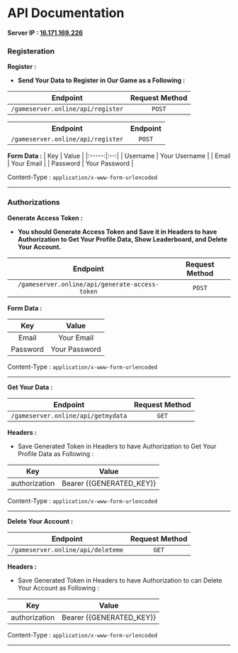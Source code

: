 
# API Documentation

**Server IP : [16.171.169.226](http://16.171.169.226)**

### Registeration

**Register :**
  * **Send Your Data to Register in Our Game as a Following :**
 
| Endpoint   | Request Method   |
|:----------:|:----------------:|
| `/gameserver.online/api/register` | `POST` |

<table width="20%">
    <tr>
        <th>Endpoint</th>
        <th>Endpoint</th>
    </tr>
    <tr>
        <td align="center"><code>/gameserver.online/api/register</code></td>
        <td align="center"><code>POST</code></td>
    </tr>
</table>

**Form Data :**
| Key   | Value   |
|:-----:|:--:|
| Username | Your Username |
| Email | Your Email |
| Password | Your Password |

Content-Type : `application/x-www-form-urlencoded`

---

### Authorizations

**Generate Access Token :**
  * **You should Generate Access Token and Save it in Headers to have Authorization to Get Your Profile Data, Show Leaderboard, and Delete Your Account.**

| Endpoint   | Request Method   |
|:----------:|:----------------:|
| `/gameserver.online/api/generate-access-token` | `POST` |

**Form Data :**

| Key   | Value   |
|:-----:|:--:|
| Email | Your Email |
| Password | Your Password |

Content-Type : `application/x-www-form-urlencoded`

---

**Get Your Data :**

| Endpoint   | Request Method   |
|:--------------------:|:--------------------:|
| `/gameserver.online/api/getmydata` | `GET` |

**Headers :**
  * Save Generated Token in Headers to have Authorization to Get Your Profile Data as Following :

| Key   | Value   |
|:--------------------:|:--------------------:|
| authorization | Bearer {{GENERATED_KEY}} |

Content-Type : `application/x-www-form-urlencoded`

---

**Delete Your Account :**

| Endpoint   | Request Method   |
|:--------------------:|:--------------------:|
| `/gameserver.online/api/deleteme` | `GET` |

**Headers :**
  * Save Generated Token in Headers to have Authorization to can Delete Your Account as Following :

| Key   | Value   |
|:--------------------:|:--------------------:|
| authorization | Bearer {{GENERATED_KEY}} |

Content-Type : `application/x-www-form-urlencoded`

---
